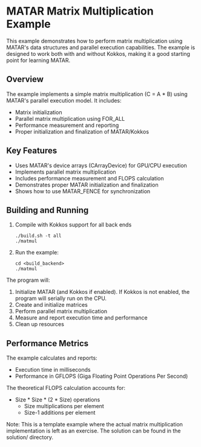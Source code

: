 MATAR Matrix Multiplication Example
=================================

This example demonstrates how to perform matrix multiplication using MATAR's data structures and parallel execution capabilities. The example is designed to work both with and without Kokkos, making it a good starting point for learning MATAR.

Overview
--------
The example implements a simple matrix multiplication (C = A * B) using MATAR's parallel execution model. It includes:
- Matrix initialization
- Parallel matrix multiplication using FOR_ALL
- Performance measurement and reporting
- Proper initialization and finalization of MATAR/Kokkos

Key Features
-----------
- Uses MATAR's device arrays (CArrayDevice) for GPU/CPU execution
- Implements parallel matrix multiplication
- Includes performance measurement and FLOPS calculation
- Demonstrates proper MATAR initialization and finalization
- Shows how to use MATAR_FENCE for synchronization

Building and Running
------------------
1. Compile with Kokkos support for all back ends
   ```
   ./build.sh -t all
   ./matmul
   ```


2. Run the example:
   ```
   cd <build_backend>
   ./matmul
   ```

The program will:
1. Initialize MATAR (and Kokkos if enabled). If Kokkos is not enabled, the program will serially run on the CPU.
2. Create and initialize matrices
3. Perform parallel matrix multiplication
4. Measure and report execution time and performance
5. Clean up resources

Performance Metrics
-----------------
The example calculates and reports:
- Execution time in milliseconds
- Performance in GFLOPS (Giga Floating Point Operations Per Second)

The theoretical FLOPS calculation accounts for:
- Size * Size * (2 * Size) operations
  - Size multiplications per element
  - Size-1 additions per element

Note: This is a template example where the actual matrix multiplication implementation is left as an exercise. The solution can be found in the solution/ directory.
